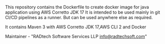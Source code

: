 This repository contains the Dockerfile to create docker image for java application using AWS Corretto JDK 17 
It is intended to be used mainly in git CI/CD pipelines as a runner. But can be used anywhere else as required.

It contains Maven 3 with AWS Corretto JDK 17,AWS CLI 2 and Docker 

Maintainer - "RADtech Software Services LLP <info@radtechsoft.com>"

